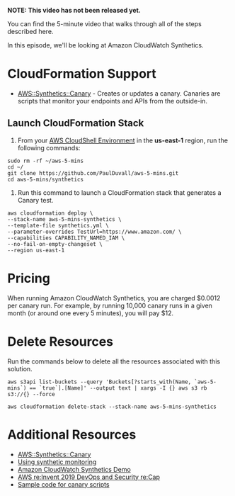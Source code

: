**NOTE: This video has not been released yet.**

You can find the 5-minute video that walks through all of the steps described here. 

In this episode, we'll be looking at Amazon CloudWatch Synthetics.


# CloudFormation Support
* [AWS::Synthetics::Canary](https://docs.aws.amazon.com/AWSCloudFormation/latest/UserGuide/aws-resource-synthetics-canary.html) - Creates or updates a canary. Canaries are scripts that monitor your endpoints and APIs from the outside-in. 

## Launch CloudFormation Stack

1. From your [AWS CloudShell Environment](https://us-east-1.console.aws.amazon.com/cloudshell/home?region=us-east-1#) in the **us-east-1** region, run the following commands: 
```
sudo rm -rf ~/aws-5-mins
cd ~/
git clone https://github.com/PaulDuvall/aws-5-mins.git
cd aws-5-mins/synthetics
```

1. Run this command to launch a CloudFormation stack that generates a Canary test.  

```
aws cloudformation deploy \
--stack-name aws-5-mins-synthetics \
--template-file synthetics.yml \
--parameter-overrides TestUrl=https://www.amazon.com/ \
--capabilities CAPABILITY_NAMED_IAM \
--no-fail-on-empty-changeset \
--region us-east-1
```

# Pricing
When running Amazon CloudWatch Synthetics, you are charged $0.0012 per canary run. For example, by running 10,000 canary runs in a given month (or around one every 5 minutes), you will pay $12.

# Delete Resources

Run the commands below to delete all the resources associated with this solution. 

```
aws s3api list-buckets --query 'Buckets[?starts_with(Name, `aws-5-mins`) == `true`].[Name]' --output text | xargs -I {} aws s3 rb s3://{} --force

aws cloudformation delete-stack --stack-name aws-5-mins-synthetics
```

# Additional Resources

* [AWS::Synthetics::Canary](https://docs.aws.amazon.com/AWSCloudFormation/latest/UserGuide/aws-resource-synthetics-canary.html)
* [Using synthetic monitoring](https://docs.aws.amazon.com/AmazonCloudWatch/latest/monitoring/CloudWatch_Synthetics_Canaries.html)
* [Amazon CloudWatch Synthetics Demo](https://www.youtube.com/watch?v=hF3NM9j-u7I)
* [AWS re:Invent 2019 DevOps and Security re:Cap](https://stelligent.com/2019/12/17/aws-reinvent-2019-devops-and-security-recap/)
* [Sample code for canary scripts](https://docs.aws.amazon.com/AmazonCloudWatch/latest/monitoring/CloudWatch_Synthetics_Canaries_Samples.html)